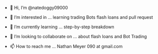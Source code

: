 - 👋 Hi, I’m @natedoggy09000
- 👀 I’m interested in ... learning trading Bots flash loans and pull request
- 🌱 I’m currently learning ... step-by-step breakdown

- 💞️ I’m looking to collaborate on ... about flash loans 
 and Bot Trading
- 📫 How to reach me ... Nathan Meyer 090 at gmail.com

<!---
natedoggy09000/natedoggy09000 is a ✨ special ✨ repository because its `README.md` (this file) appears on your GitHub profile.
You can click the Preview link to take a look at your changes.
--->
